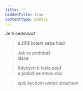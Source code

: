 ```yaml
---
title: ''
hiddenTitle: true
contentType: poetry
---
```


<section>

>   

</section>

<section>

>   

</section>

<section>

Je ti sedmnáct

> a šíříš kolem sebe hlad

</section>

<section>

> Jak se podobáš  
> lásce

</section>

<section>

> Kdybych ti řekla pojď  
> a probdi se mnou noc

</section>

<section>

> spíš bychom umřeli strachem

</section>
